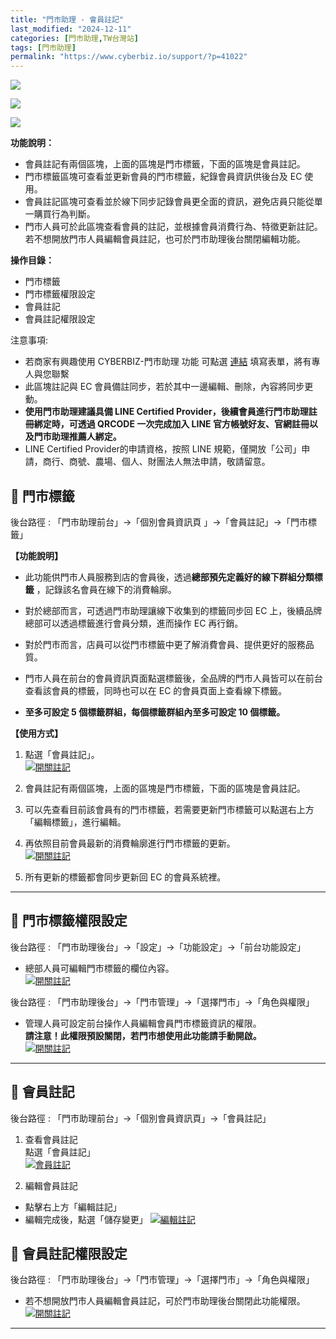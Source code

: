 ```yaml
---
title: "門市助理 - 會員註記"
last_modified: "2024-12-11"
categories: [門市助理,TW台灣站]
tags: [門市助理]
permalink: "https://www.cyberbiz.io/support/?p=41022"
---
```


![](https://www.cyberbiz.io/support/wp-content/uploads/適用站別.png)

[![](https://www.cyberbiz.io/support/wp-content/uploads/台灣站.png)](https://www.cyberbiz.io/support/?page_id=2490)

[![](https://www.cyberbiz.io/support/wp-content/uploads/門市助理.png)](https://www.cyberbiz.io/support/?page_id=42126)

**功能說明：**  

* 會員註記有兩個區塊，上面的區塊是門市標籤，下面的區塊是會員註記。
* 門市標籤區塊可查看並更新會員的門市標籤，紀錄會員資訊供後台及 EC 使用。
* 會員註記區塊可查看並於線下同步記錄會員更全面的資訊，避免店員只能從單一購買行為判斷。
* 門市人員可於此區塊查看會員的註記，並根據會員消費行為、特徵更新註記。若不想開放門市人員編輯會員註記，也可於門市助理後台關閉編輯功能。

**操作目錄：**

* 門市標籤
* 門市標籤權限設定
* 會員註記
* 會員註記權限設定

注意事項:  

* 若商家有興趣使用 CYBERBIZ-門市助理 功能 可點選 [連結](https://docs.google.com/forms/d/e/1FAIpQLScAzqU3OckpsS-XBy3yvioKksDBazronFTuEl_RBonxCATHaQ/viewform) 填寫表單，將有專人與您聯繫
* 此區塊註記與 EC 會員備註同步，若於其中一邊編輯、刪除，內容將同步更動。
* **使用門市助理建議具備 LINE Certified Provider，後續會員進行門市助理註冊綁定時，可透過 QRCODE 一次完成加入 LINE 官方帳號好友、官網註冊以及門市助理推薦人綁定。**
* LINE Certified Provider的申請資格，按照 LINE 規範，僅開放「公司」申請，商行、商號、農場、個人、財團法人無法申請，敬請留意。

## 📌 門市標籤


後台路徑 : 「門市助理前台」→「個別會員資訊頁 」→「會員註記」→「門市標籤」  

**【功能說明】**  

* 此功能供門市人員服務到店的會員後，透過**總部預先定義好的線下群組分類標籤** ，記錄該名會員在線下的消費輪廓。


* 對於總部而言，可透過門市助理讓線下收集到的標籤同步回 EC 上，後續品牌總部可以透過標籤進行會員分類，進而操作 EC 再行銷。


* 對於門市而言，店員可以從門市標籤中更了解消費會員、提供更好的服務品質。


* 門市人員在前台的會員資訊頁面點選標籤後，全品牌的門市人員皆可以在前台查看該會員的標籤，同時也可以在 EC 的會員頁面上查看線下標籤。


* **至多可設定 5 個標籤群組，每個標籤群組內至多可設定 10 個標籤。**

**【使用方式】**  

1. 點選「會員註記」。  
[![開關註記](https://www.cyberbiz.io/support/wp-content/uploads/門市助理-會員標註06.png)](https://www.cyberbiz.io/support/wp-content/uploads/門市助理-會員標註06.png)



2. 會員註記有兩個區塊，上面的區塊是門市標籤，下面的區塊是會員註記。


3. 可以先查看目前該會員有的門市標籤，若需要更新門市標籤可以點選右上方「編輯標籤」，進行編輯。


4. 再依照目前會員最新的消費輪廓進行門市標籤的更新。  
[![開關註記](https://www.cyberbiz.io/support/wp-content/uploads/門市助理-會員標註07.png)](https://www.cyberbiz.io/support/wp-content/uploads/門市助理-會員標註07.png)



5. 所有更新的標籤都會同步更新回 EC 的會員系統裡。


* * *

## 📌 門市標籤權限設定


後台路徑 : 「門市助理後台」→「設定」→「功能設定」→「前台功能設定」  


* 總部人員可編輯門市標籤的欄位內容。  
[![開關註記](https://www.cyberbiz.io/support/wp-content/uploads/門市助理-會員標註05.png)](https://www.cyberbiz.io/support/wp-content/uploads/門市助理-會員標註05.png)


後台路徑 : 「門市助理後台」→「門市管理」→「選擇門市」→「角色與權限」  


* 管理人員可設定前台操作人員編輯會員門市標籤資訊的權限。  
**請注意！此權限預設關閉，若門市想使用此功能請手動開啟。**  
[![開關註記](https://www.cyberbiz.io/support/wp-content/uploads/門市助理-會員標註04.png)](https://www.cyberbiz.io/support/wp-content/uploads/門市助理-會員標註04.png)



* * *

## 📌 會員註記


後台路徑 : 「門市助理前台」→「個別會員資訊頁」→「會員註記」  


1. 查看會員註記  
點選「會員註記」  
[![會員註記](https://www.cyberbiz.io/support/wp-content/uploads/門市助理-會員標註01.png)](https://www.cyberbiz.io/support/wp-content/uploads/門市助理-會員標註01.png)



2. 編輯會員註記 
* 點擊右上方「編輯註記」
* 編輯完成後，點選「儲存變更」
[![編輯註記](https://www.cyberbiz.io/support/wp-content/uploads/門市助理-會員標註02.png)](https://www.cyberbiz.io/support/wp-content/uploads/門市助理-會員標註02.png)



## 📌 會員註記權限設定


後台路徑 : 「門市助理後台」→「門市管理」→「選擇門市」→「角色與權限」  


* 若不想開放門市人員編輯會員註記，可於門市助理後台關閉此功能權限。  
[![開關註記](https://www.cyberbiz.io/support/wp-content/uploads/門市助理-會員標註03.png)](https://www.cyberbiz.io/support/wp-content/uploads/門市助理-會員標註03.png)



* * *

